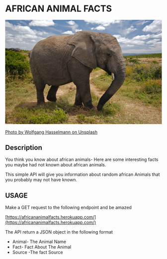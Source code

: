 # AFRICAN ANIMAL FACTS
![elephant.jpg](elephant.jpg)

[Photo by Wolfgang Hasselmann on Unsplash](https://unsplash.com/photos/yaEkTCGc6vY?utm_source=unsplash&utm_medium=referral&utm_content=creditShareLink)

## Description

You think you know about african animals- Here are some interesting facts you maybe had not known about african animals.

This simple API will give you information about random african Animals that you probably may not have known.



## USAGE
Make a GET request to the following endpoint and be amazed

[https://africananimalfacts.herokuapp.com/](https://africananimalfacts.herokuapp.com/)

The API return a JSON object in the following format
- Animal- The Animal Name
- Fact- Fact About The Animal
- Source -The fact Source

